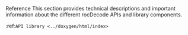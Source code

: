 Reference
This section provides technical descriptions and important information about the different rocDecode APIs and library components.

:ref:`API library <../doxygen/html/index>`  


